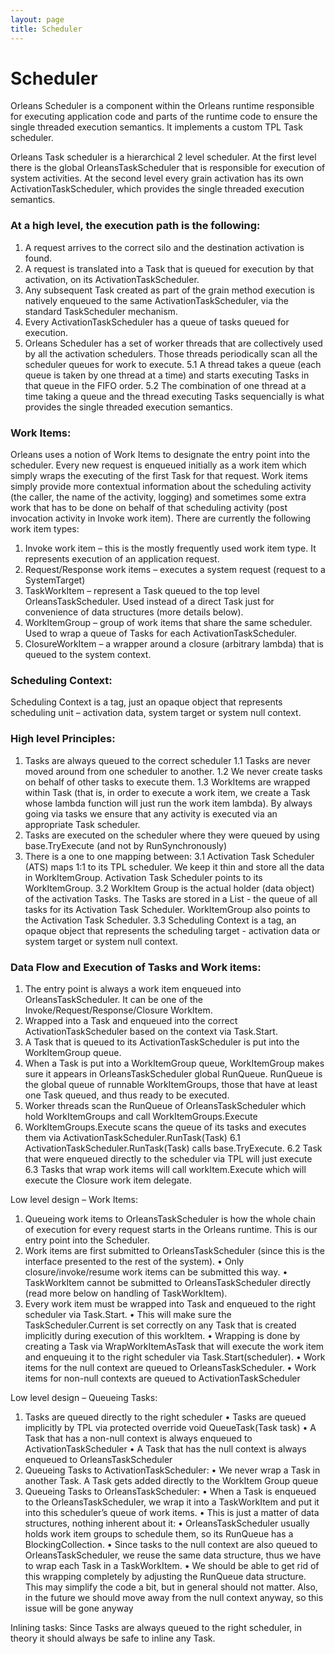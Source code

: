 ```yaml
---
layout: page
title: Scheduler
---
```


# Scheduler

Orleans Scheduler is a component within the Orleans runtime responsible for executing application code and parts of the runtime code to ensure the single threaded execution semantics. It implements a custom TPL Task scheduler.

Orleans Task scheduler is a hierarchical 2 level scheduler. At the first level there is the global OrleansTaskScheduler that is responsible for execution of system activities. At the second level every grain activation has its own ActivationTaskScheduler, which provides the single threaded execution semantics.

### At a high level, the execution path is the following:
1.	A request arrives to the correct silo and the destination activation is found.
2.	A request is translated into a Task that is queued for execution by that activation, on its ActivationTaskScheduler.
3.	Any subsequent Task created as part of the grain method execution is natively enqueued to the same ActivationTaskScheduler, via the standard TaskScheduler mechanism.
4.	Every ActivationTaskScheduler has a queue of tasks queued for execution.
5.	Orleans Scheduler has a set of worker threads that are collectively used by all the activation schedulers. Those threads periodically scan all the scheduler queues for work to execute. 
   5.1	A thread takes a queue (each queue is taken by one thread at a time) and starts executing Tasks in that queue in the FIFO order.
   5.2	The combination of one thread at a time taking a queue and the thread executing Tasks sequencially is what provides the single threaded execution semantics.

### Work Items:
Orleans uses a notion of Work Items to designate the entry point into the scheduler. Every new request is enqueued initially as a work item which simply wraps the executing of the first Task for that request. Work items simply provide more contextual information about the scheduling activity (the caller, the name of the activity, logging) and sometimes some extra work that has to be done on behalf of that scheduling activity (post invocation activity in Invoke work item).
There are currently the following work item types:
1.	Invoke work item – this is the mostly frequently used work item type. It represents execution of an application request. 
2.	Request/Response work items – executes a system request (request to a SystemTarget) 
3.	TaskWorkItem – represent a Task queued to the top level OrleansTaskScheduler. Used instead of a direct Task just for convenience of data structures (more details below).
4.	WorkItemGroup – group of work items that share the same scheduler. Used to wrap a queue of Tasks for each ActivationTaskScheduler.
5.	ClosureWorkItem – a wrapper around a closure (arbitrary lambda) that is queued to the system context.

### Scheduling Context:
Scheduling Context is a tag, just an opaque object that represents scheduling unit – activation data, system target or system null context.


### High level Principles:
1.	Tasks are always queued to the correct scheduler
   1.1	Tasks are never moved around from one scheduler to another. 
   1.2	We never create tasks on behalf of other tasks to execute them.
   1.3	WorkItems are wrapped within Task (that is, in order to execute a work item, we create a Task whose lambda function will just run the work item lambda). By always going via tasks we ensure that any activity is executed via an appropriate Task scheduler.
2.	Tasks are executed on the scheduler where they were queued by using base.TryExecute (and not by RunSynchronously)
3.	There is a one to one mapping between:
   3.1	Activation Task Scheduler (ATS) maps 1:1 to its TPL scheduler. We keep it thin and store all the data in WorkItemGroup. Activation Task Scheduler points to its WorkItemGroup.
   3.2	WorkItem Group is the actual holder (data object) of the activation Tasks. The Tasks are stored in a List<Task> - the queue of all tasks for its Activation Task Scheduler. WorkItemGroup also points to the Activation Task Scheduler.
   3.3	Scheduling Context is a tag, an opaque object that represents the scheduling target - activation data or system target or system null context.


### Data Flow and Execution of Tasks and Work items:
1.	The entry point is always a work item enqueued into OrleansTaskScheduler. It can be one of the Invoke/Request/Response/Closure WorkItem.
2.	Wrapped into a Task and enqueued into the correct ActivationTaskScheduler based on the context via Task.Start.
3.	A Task that is queued to its ActivationTaskScheduler is put into the WorkItemGroup queue.
4.	When a Task is put into a WorkItemGroup queue, WorkItemGroup makes sure it appears in OrleansTaskScheduler global RunQueue. RunQueue is the global queue of runnable WorkItemGroups, those that have at least one Task queued, and thus ready to be executed. 
5.	Worker threads scan the RunQueue of OrleansTaskScheduler which hold WorkItemGroups and call WorkItemGroups.Execute 
6.	WorkItemGroups.Execute scans the queue of its tasks and executes them via ActivationTaskScheduler.RunTask(Task)
   6.1	ActivationTaskScheduler.RunTask(Task) calls base.TryExecute.
   6.2	Task that were enqueued directly to the scheduler via TPL will just execute
   6.3	Tasks that wrap work items will call workItem.Execute which will execute the Closure work item delegate.


 
Low level design – Work Items:
1)	Queueing work items to OrleansTaskScheduler is how the whole chain of execution for every request starts in the Orleans runtime. This is our entry point into the Scheduler.
2)	Work items are first submitted to OrleansTaskScheduler (since this is the interface presented to the rest of the system).
•	Only closure/invoke/resume work items can be submitted this way. 
•	TaskWorkItem cannot be submitted to OrleansTaskScheduler directly (read more below on handling of TaskWorkItem).
3)	Every work item must be wrapped into Task and enqueued to the right scheduler via Task.Start.
•	This will make sure the TaskScheduler.Current is set correctly on any Task that is created implicitly during execution of this workItem.
•	Wrapping is done by creating a Task via WrapWorkItemAsTask that will execute the work item and enqueuing it to the right scheduler via Task.Start(scheduler).
•	Work items for the null context are queued to OrleansTaskScheduler.
•	Work items for non-null contexts are queued to ActivationTaskScheduler 
 
Low level design – Queueing Tasks:
1)	Tasks are queued directly to the right scheduler
•	Tasks are queued implicitly by TPL via protected override void QueueTask(Task task)
•	A Task that has a non-null context is always enqueued to ActivationTaskScheduler 
•	A Task that has the null context is always enqueued to OrleansTaskScheduler
2)	Queueing Tasks to ActivationTaskScheduler:
•	We never wrap a Task in another Task. A Task gets added directly to the WorkItem Group queue
3)	Queueing Tasks to OrleansTaskScheduler:
•	When a Task is enqueued to the OrleansTaskScheduler, we wrap it into a TaskWorkItem and put it into this scheduler’s queue of work items. 
•	This is just a matter of data structures, nothing inherent about it:
•	OrleansTaskScheduler usually holds work item groups to schedule them, so its RunQueue has a BlockingCollection<IWorkItem>.
•	Since tasks to the null context are also queued to OrleansTaskScheduler, we reuse the same data structure, thus we have to wrap each Task in a TaskWorkItem.
•	We should be able to get rid of this wrapping completely by adjusting the RunQueue data structure. This may simplify the code a bit, but in general should not matter. Also, in the future we should move away from the null context anyway, so this issue will be gone anyway
 
 
Inlining tasks:
Since Tasks are always queued to the right scheduler, in theory it should always be safe to inline any Task. 


